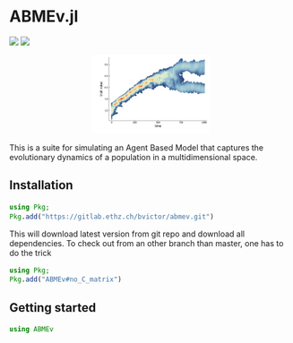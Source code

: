 # ABMEv.jl
[![](https://img.shields.io/badge/docs-stable-blue.svg)](https://vboussange.github.io/ABMEv.jl/stable)
[![](https://img.shields.io/badge/docs-dev-blue.svg)](https://vboussange.github.io/ABMEv.jl/dev)

<div align="center"> <img
src="docs/src/assets/abmev_1d.png"
alt="ABMEv.jl logo" width="210"></img> </div>

This is a suite for simulating an Agent Based Model that captures the evolutionary dynamics of a population in a multidimensional space.

## Installation
```julia
using Pkg;
Pkg.add("https://gitlab.ethz.ch/bvictor/abmev.git")
```
This will download latest version from git repo and download all dependencies.
To check out from an other branch than master, one has to do the trick
```julia
using Pkg;
Pkg.add("ABMEv#no_C_matrix")
```
## Getting started
```julia
using ABMEv
```
